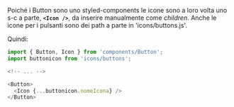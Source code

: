 Poiché i Button sono uno styled-components le icone sono a loro volta uno s-c a parte, **`<Icon />`**, da inserire manualmente come *children*.
Anche le icone per i pulsanti sono dei path a parte in 'icons/buttons.js'.

Quindi:
  ~~~js
  import { Button, Icon } from 'components/Button';
  import buttonicon from 'icons/buttons';

  <!-- ... -->

  <Button>
    <Icon {...buttonicon.nomeIcona} />
  </Button>
  ~~~